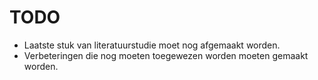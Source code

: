 # TODO

- Laatste stuk van literatuurstudie moet nog afgemaakt worden.
- Verbeteringen die nog moeten toegewezen worden moeten gemaakt worden.